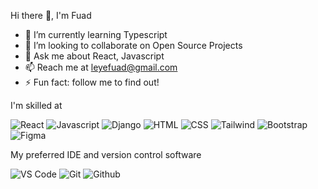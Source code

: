  Hi there 👋, I'm Fuad
 
- 🌱 I’m currently learning Typescript
- 👯 I’m looking to collaborate on Open Source Projects
- 💬 Ask me about React, Javascript
- 📫 Reach me at leyefuad@gmail.com
- ⚡ Fun fact: follow me to find out!

I'm skilled at
<p>
 <img alt='React' src="https://img.shields.io/badge/React-61DAFB?logo=react&logoColor=white&style=ShieldStyle" />
 <img alt='Javascript' src="https://img.shields.io/badge/Javascript-F7DF1E?logo=javascript&logoColor=white&style=ShieldStyle" />
 <img alt='Django' src="https://img.shields.io/badge/Django-092E20?logo=django&logoColor=white&style=ShieldStyle" />
 <img alt='HTML' src="https://img.shields.io/badge/HTML5-E34F26?logo=html5&logoColor=white&style=ShieldStyle" />
 <img alt='CSS' src="https://img.shields.io/badge/CSS3-1572B6?logo=css3&logoColor=white&style=ShieldStyle" />
 <img alt='Tailwind' src="https://img.shields.io/badge/Tailwind CSS-06B6D4?logo=tailwind css&logoColor=white&style=ShieldStyle" />
 <img alt='Bootstrap' src="https://img.shields.io/badge/Bootstrap-7952B3?logo=bootstrap&logoColor=white&style=ShieldStyle" />
 <img alt='Figma' src="https://img.shields.io/badge/Figma-F24E1E?logo=figma&logoColor=white&style=ShieldStyle" />
</p>

My preferred IDE and version control software
<p>
 <img alt='VS Code' src="https://img.shields.io/badge/Visual Studio Code-007ACC?logo=visual studio code&logoColor=white&style=ShieldStyle" />
 <img alt='Git' src="https://img.shields.io/badge/Git-F05032?logo=git&logoColor=white&style=ShieldStyle" />
 <img alt='Github' src="https://img.shields.io/badge/Github-F05032?logo=github&logoColor=white&style=ShieldStyle" />
</p>

